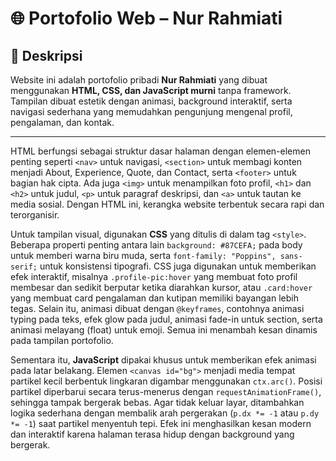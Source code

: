 # 🌐 Portofolio Web – Nur Rahmiati

## 📌 Deskripsi
Website ini adalah portofolio pribadi **Nur Rahmiati** yang dibuat menggunakan **HTML, CSS, dan JavaScript murni** tanpa framework.  
Tampilan dibuat estetik dengan animasi, background interaktif, serta navigasi sederhana yang memudahkan pengunjung mengenal profil, pengalaman, dan kontak.

---

HTML berfungsi sebagai struktur dasar halaman dengan elemen-elemen penting seperti `<nav>` untuk navigasi, `<section>` untuk membagi konten menjadi About, Experience, Quote, dan Contact, serta `<footer>` untuk bagian hak cipta. Ada juga `<img>` untuk menampilkan foto profil, `<h1>` dan `<h2>` untuk judul, `<p>` untuk paragraf deskripsi, dan `<a>` untuk tautan ke media sosial. Dengan HTML ini, kerangka website terbentuk secara rapi dan terorganisir.

Untuk tampilan visual, digunakan **CSS** yang ditulis di dalam tag `<style>`. Beberapa properti penting antara lain `background: #87CEFA;` pada body untuk memberi warna biru muda, serta `font-family: "Poppins", sans-serif;` untuk konsistensi tipografi. CSS juga digunakan untuk memberikan efek interaktif, misalnya `.profile-pic:hover` yang membuat foto profil membesar dan sedikit berputar ketika diarahkan kursor, atau `.card:hover` yang membuat card pengalaman dan kutipan memiliki bayangan lebih tegas. Selain itu, animasi dibuat dengan `@keyframes`, contohnya animasi typing pada teks, efek glow pada judul, animasi fade-in untuk section, serta animasi melayang (float) untuk emoji. Semua ini menambah kesan dinamis pada tampilan portofolio.

Sementara itu, **JavaScript** dipakai khusus untuk memberikan efek animasi pada latar belakang. Elemen `<canvas id="bg">` menjadi media tempat partikel kecil berbentuk lingkaran digambar menggunakan `ctx.arc()`. Posisi partikel diperbarui secara terus-menerus dengan `requestAnimationFrame()`, sehingga tampak bergerak bebas. Agar tidak keluar layar, ditambahkan logika sederhana dengan membalik arah pergerakan (`p.dx *= -1` atau `p.dy *= -1`) saat partikel menyentuh tepi. Efek ini menghasilkan kesan modern dan interaktif karena halaman terasa hidup dengan background yang bergerak.
